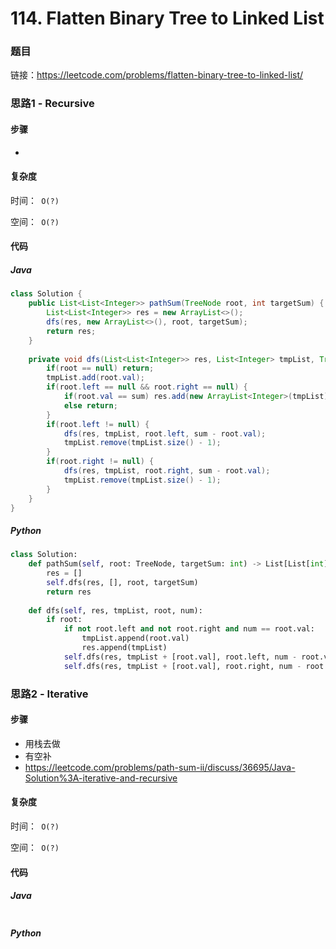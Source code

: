

# 114. Flatten Binary Tree to Linked List

### 题目

链接：https://leetcode.com/problems/flatten-binary-tree-to-linked-list/



### 思路1 - Recursive

#### 步骤

- 




#### 复杂度

时间：` O(?)`

空间：` O(?)` 



#### 代码

##### Java

```java
class Solution {
    public List<List<Integer>> pathSum(TreeNode root, int targetSum) {
        List<List<Integer>> res = new ArrayList<>();
        dfs(res, new ArrayList<>(), root, targetSum);
        return res;
    }
    
    private void dfs(List<List<Integer>> res, List<Integer> tmpList, TreeNode root, int sum) {
        if(root == null) return;
        tmpList.add(root.val);
        if(root.left == null && root.right == null) {
            if(root.val == sum) res.add(new ArrayList<Integer>(tmpList));
            else return;
        }
        if(root.left != null) {
            dfs(res, tmpList, root.left, sum - root.val);
            tmpList.remove(tmpList.size() - 1);
        }
        if(root.right != null) {
            dfs(res, tmpList, root.right, sum - root.val);
            tmpList.remove(tmpList.size() - 1);
        }
    }
}
```



##### Python

```python
class Solution:
    def pathSum(self, root: TreeNode, targetSum: int) -> List[List[int]]:
        res = []
        self.dfs(res, [], root, targetSum)
        return res
    
    def dfs(self, res, tmpList, root, num):
        if root:
            if not root.left and not root.right and num == root.val:
                tmpList.append(root.val)
                res.append(tmpList)
            self.dfs(res, tmpList + [root.val], root.left, num - root.val)
            self.dfs(res, tmpList + [root.val], root.right, num - root.val)
```



### 思路2 - Iterative

#### 步骤

- 用栈去做
- 有空补
- https://leetcode.com/problems/path-sum-ii/discuss/36695/Java-Solution%3A-iterative-and-recursive




#### 复杂度

时间：` O(?)`

空间：` O(?)`



#### 代码

##### Java

```java

```



##### Python

```python

```


